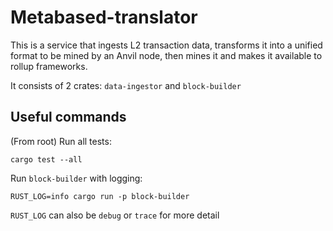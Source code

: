# Metabased-translator

This is a service that ingests L2 transaction data, transforms it into a unified format to be mined by an Anvil node, then mines it and makes it available to rollup frameworks. 

It consists of 2 crates: `data-ingestor` and `block-builder`

## Useful commands
(From root)
Run all tests:
```
cargo test --all
```

Run `block-builder` with logging:
```
RUST_LOG=info cargo run -p block-builder
```
`RUST_LOG` can also be `debug` or `trace` for more detail